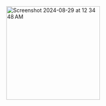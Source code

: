 [//]: # (# ER Diagram)

[//]: # ()
[//]: # (```mermaid)

[//]: # (erDiagram)

[//]: # (    BOOKS {)

[//]: # (        int book_id PK)

[//]: # (        string title)

[//]: # (        string author)

[//]: # (        string isbn)

[//]: # (        string publisher)

[//]: # (        int published_year)

[//]: # (        string genre)

[//]: # (        int copies_available)

[//]: # (    })

[//]: # ()
[//]: # (    BORROWINGS {)

[//]: # (        int borrowing_id PK)

[//]: # (        int book_id FK)

[//]: # (        int fine_id FK)

[//]: # (        int member_id FK)

[//]: # (        date borrow_date)

[//]: # (        date due_date)

[//]: # (        date return_date)

[//]: # (    })

[//]: # ()
[//]: # (    FINES {)

[//]: # (        int fine_id PK)

[//]: # (        int borrowing_id FK)

[//]: # (        int member_id FK)

[//]: # (        decimal amount)

[//]: # (        boolean paid)

[//]: # (    })

[//]: # ()
[//]: # (    MEMBERS {)

[//]: # (        int member_id PK)

[//]: # (        string name)

[//]: # (        string email)

[//]: # (        string password)

[//]: # (        enum role)

[//]: # (        date membership_date)

[//]: # (    })

[//]: # ()
[//]: # (    NOTIFICATIONS {)

[//]: # (        int notification_id PK)

[//]: # (        int member_id FK)

[//]: # (        string message)

[//]: # (        enum notification_type)

[//]: # (        timestamp sent_date)

[//]: # (        string status)

[//]: # (    })

[//]: # ()
[//]: # (    MEMBERS ||--o{ BORROWINGS : has)

[//]: # (    BOOKS ||--o{ BORROWINGS : has)

[//]: # (    BORROWINGS ||--|{ FINES : generates)

[//]: # (    MEMBERS ||--o{ FINES : receives)

[//]: # (    MEMBERS ||--o{ NOTIFICATIONS : receives)

[//]: # ()
[//]: # (%% ||--o{: One-to-Many relationship.)

[//]: # (%% ||--|{: One-to-One relationship.)

[//]: # ()
[//]: # (```)

<img width="247" alt="Screenshot 2024-08-29 at 12 34 48 AM" src="https://github.com/user-attachments/assets/82d824ca-82fd-4e6b-be85-fd95199664a2">
